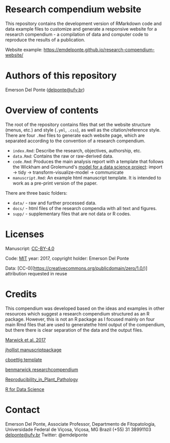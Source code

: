 # Research compendium website

This repository contains the development version of RMarkdown code and data example files to customize and generate a responsive website for a research compendium - a compilation of data and computer code to reproduce the results of a publication.

Website example: https://emdelponte.github.io/research-compendium-website/

# Authors of this repository

Emerson Del Ponte (delponte@ufv.br)

# Overview of contents

The root of the repository contains files that set the website structure (menus, etc.) and style  (`.yml`, `.css`), as well as the citation/reference style. There are four `.Rmd` files to generate each website page, which are separated according to the convention of a research compendium.

- `index.Rmd`: Describe the research, objectives, authorship, etc.
- `data.Rmd`: Contains the raw or raw-derived data.
- `code.Rmd`: Produces the main analysis report with a template that follows the Wickham and Grolemund's [model for a data science project](http://r4ds.had.co.nz/introduction.html):  import -> tidy -> transform-visualize-model -> communicate 
- `manuscript.Rmd`: An example html manuscript template. It is intended to work as a pre-print version of the paper. 

There are three basic folders:

- `data/` - raw and further processed data.
- `docs/` - html files of the research compendia with all text and figures.
- `supp/` - supplementary files that are not data or R codes.


# Licenses

Manuscript: [CC-BY-4.0](https://creativecommons.org/licenses/by/4.0/)

Code: [MIT](https://opensource.org/licenses/MIT) year: 2017, copyright holder: Emerson Del Ponte

Data: [CC-0[(https://creativecommons.org/publicdomain/zero/1.0/)] attribution requested in reuse

# Credits

This compendium was developed based on the ideas and examples in other resources which suggest a research compendium structured as an R package. However, this is not an R package as I focused mainly on four main Rmd files that are used to generatethe html output of the compendium, but there there is clear separation of the data and the output files.

[Marwick et al. 2017](https://doi.org/10.7287/peerj.preprints.3192v1)

[jhollist manuscriptpackage](https://github.com/jhollist/manuscriptPackage)

[cboettig template](https://github.com/cboettig/template)

[benmarwick researchcompendium](https://github.com/benmarwick/researchcompendium)

[Reproducibility_in_Plant_Pathology](Reproducibility_in_Plant_Pathology)

[R for Data Science](http://r4ds.had.co.nz/)

# Contact

Emerson Del Ponte, Associate Professor, Departmento de Fitopatologia, Universidade Federal de Viçosa, Viçosa, MG Brazil
(+55) 31 38991103 
delponte@ufv.br
Twitter: @emdelponte


